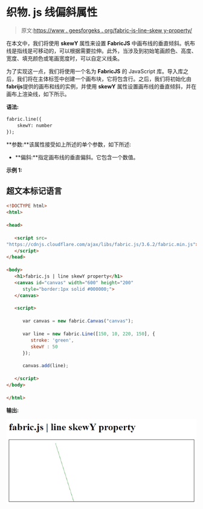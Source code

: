 # 织物. js 线偏斜属性

> 原文:[https://www . geesforgeks . org/fabric-js-line-skew y-property/](https://www.geeksforgeeks.org/fabric-js-line-skewy-property/)

在本文中，我们将使用 **skewY** 属性来设置 **FabricJS** 中画布线的垂直倾斜。帆布线是指线是可移动的，可以根据需要拉伸。此外，当涉及到初始笔画颜色、高度、宽度、填充颜色或笔画宽度时，可以自定义线条。

为了实现这一点，我们将使用一个名为 **FabricJS** 的 JavaScript 库。导入库之后，我们将在主体标签中创建一个画布块，它将包含行。之后，我们将初始化由**fabrijs**提供的画布和线的实例，并使用 **skewY** 属性设置画布线的垂直倾斜，并在画布上渲染线，如下所示。

**语法:**

```html
fabric.line({
    skewY: number
});
```

**参数:**该属性接受如上所述的单个参数，如下所述:

*   **偏斜:**指定画布线的垂直偏斜。它包含一个数值。

**示例 1:**

## 超文本标记语言

```html
<!DOCTYPE html>
<html>

<head>

   <script src=
"https://cdnjs.cloudflare.com/ajax/libs/fabric.js/3.6.2/fabric.min.js">
   </script>
</head>

<body>
   <h1>fabric.js | line skewY property</h1>
   <canvas id="canvas" width="600" height="200"
      style="border:1px solid #000000;">
   </canvas>

   <script>

      var canvas = new fabric.Canvas("canvas");

      var line = new fabric.Line([150, 10, 220, 150], {
         stroke: 'green',
         skewY : 50
      });

      canvas.add(line);

   </script>
</body>

</html>
```

**输出:**

![](img/c0f78708465f999e49a11386b918f5e4.png)